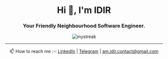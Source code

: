 <h1 align="center">Hi 👋, I'm IDIR</h1>
<h3 align="center">Your Friendly Neighbourhood Software Engineer.</h3>

<div align="center">
<img src="https://github-readme-streak-stats.herokuapp.com/?user=A-M-IDIR&theme=tokyonight" alt="mystreak"/>
</div>

<hr />

<p align="center">📫 How to reach me :-: <a href="https://www.linkedin.com/in/a-m-idir/">LinkedIn</a> | <a href="https://t.me/A_M_IDIR">Telegram</a> | <a href="#">am.idir.contact@gmail.com</a></p>
